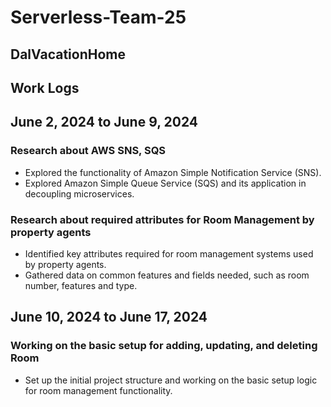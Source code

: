 # Serverless-Team-25

## DalVacationHome

## Work Logs

## June 2, 2024 to June 9, 2024

### Research about AWS SNS, SQS

- Explored the functionality of Amazon Simple Notification Service (SNS).
- Explored Amazon Simple Queue Service (SQS) and its application in decoupling microservices.

### Research about required attributes for Room Management by property agents

- Identified key attributes required for room management systems used by property agents.
- Gathered data on common features and fields needed, such as room number, features and type.

## June 10, 2024 to June 17, 2024

### Working on the basic setup for adding, updating, and deleting Room

- Set up the initial project structure and working on the basic setup logic for room management functionality.

